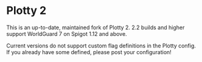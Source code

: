 Plotty 2
=======

This is an up-to-date, maintained fork of Plotty 2. 2.2 builds and higher support WorldGuard 7 on Spigot 1.12 and above.

Current versions do not support custom flag definitions in the Plotty config. If you already have some defined, please post your configuration!